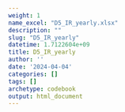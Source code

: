 ```yaml
---
weight: 1
name_excel: "D5_IR_yearly.xlsx"
description: ""
slug: "D5_IR_yearly"
datetime: 1.7122604e+09
title: D5_IR_yearly
author: ''
date: '2024-04-04'
categories: []
tags: []
archetype: codebook
output: html_document
---
```


<div class="tabcontent"></div>
